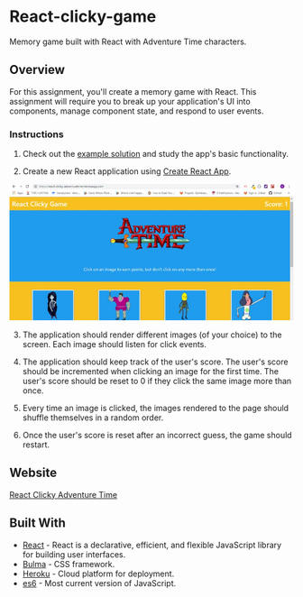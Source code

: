 # React-clicky-game
Memory game built with React with Adventure Time characters. 

## Overview

For this assignment, you'll create a memory game with React. This assignment will require you to break up your application's UI into components, manage component state, and respond to user events.

### Instructions

1. Check out the [example solution](https://clicky-game.netlify.com/) and study the app's basic functionality.

2. Create a new React application using [Create React App](https://github.com/facebookincubator/create-react-app).

![clicky game](https://github.com/AustinWiley/React-clicky-game/blob/master/image%20(4).jpg)

3. The application should render different images (of your choice) to the screen. Each image should listen for click events.

4. The application should keep track of the user's score. The user's score should be incremented when clicking an image for the first time. The user's score should be reset to 0 if they click the same image more than once.

5. Every time an image is clicked, the images rendered to the page should shuffle themselves in a random order.

6. Once the user's score is reset after an incorrect guess, the game should restart.


## Website
[React Clicky Adventure Time](https://react-clicky-adventuretime.herokuapp.com/)


## Built With

* [React](https://reactjs.org/) -  React is a declarative, efficient, and flexible JavaScript library for building user interfaces.
* [Bulma](https://bulma.io/) - CSS framework.
* [Heroku](https://heroku.com) - Cloud platform for deployment.
* [es6](https://www.w3schools.com/js/js_es6.asp) - Most current version of JavaScript.
